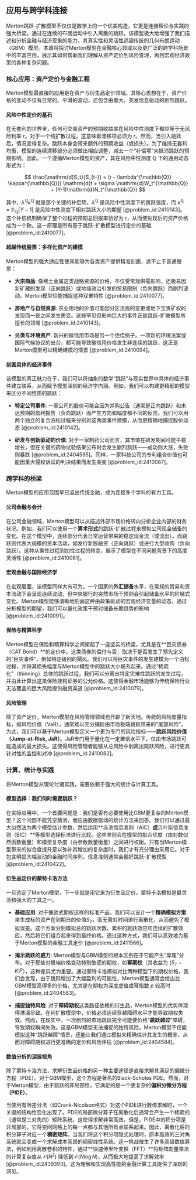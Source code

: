 ## 应用与跨学科连接

Merton跳跃-扩散模型不仅仅是数学上的一个优美构造，它更是连接理论与实践的强大桥梁。通过在连续的布朗运动中引入离散的跳跃，该模型极大地增强了我们描述和分析金融与经济现象的能力，其真实性和灵活性远超传统的几何布朗运动（GBM）模型。本章将探讨Merton模型在金融核心领域以及更广泛的跨学科场景中的丰富应用，展示其如何帮助我们理解从资产定价到风险管理，再到宏观经济政策的各种复杂问题。

### 核心应用：资产定价与金融工程

Merton模型最直接的应用是在资产与衍生品定价领域。其核心思想在于，资产价格的变动不仅有日常的、平滑的波动，还包含由重大、突发信息驱动的剧烈跳跃。

#### 风险中性定价的基石

在无套利的世界里，任何可交易资产的预期收益率在风险中性测度下都应等于无风险利率 $r$。对于一个纯扩散过程，这意味着漂移项必须为 $r$。然而，当引入跳跃后，情况变得复杂。跳跃本身会带来额外的预期收益（或损失）。为了维持无套利均衡，模型的连续漂移部分必须做出相应调整，减去一个“补偿项”来抵消跳跃的预期影响。因此，一个遵循Merton模型的资产，其在风险中性测度 $\mathbb{Q}$ 下的通用动态形式为：

$$
\frac{\mathrm{d}S_t}{S_{t-}} = (r - \lambda^{\mathbb{Q}} \kappa^{\mathbb{Q}}) \mathrm{d}t + \sigma \mathrm{d}W_t^{\mathbb{Q}} + (Y-1)\mathrm{d}N_t^{\mathbb{Q}}
$$

其中，$\lambda^{\mathbb{Q}} \kappa^{\mathbb{Q}}$ 就是那个关键的补偿项，$\lambda^{\mathbb{Q}}$ 是风险中性测度下的跳跃强度，而 $\kappa^{\mathbb{Q}} = \mathbb{E}_{\mathbb{Q}}[Y-1]$ 是风险中性测度下相对跳跃大小的期望 [@problem_id:2410143]。这个补偿机制确保了整个过程的预期总回报率恰好为 $r$，从而使贴现后的资产价格成为一个鞅。这一原理是所有基于跳跃-扩散模型进行定价的基础 [@problem_id:2410077]。

#### 超越传统股票：多样化资产的建模

Merton模型的强大适应性使其能够为各类资产提供精准刻画，远不止于普通股票：

*   **大宗商品**: 像稀土金属这类战略资源的价格，不仅受常规供需影响，还极易因新矿藏的发现（正向跳跃）或地缘政治引发的贸易限制（负向跳跃）而剧烈波动。Merton模型恰能捕捉这种双重特性 [@problem_id:2410077]。

*   **房地产与自然资源**: 农业用地的价值可能因分区法规的变更或地下宝贵矿权的发现而一夜之间发生质变。这些罕见但影响巨大的事件正是跳跃-扩散模型所擅长的领域 [@problem_id:2410143]。

*   **另类与环境资产**: 新兴的碳信用市场是另一个绝佳例子。一项新的环境法案或国际气候协议的出台，都可能导致碳信用价格发生非连续的跳跃，这正是Merton模型可以精确建模的情景 [@problem_id:2410094]。

#### 刻画具体的经济事件

该模型的真正魅力在于，我们可以将抽象的数学“跳跃”与现实世界中具体的经济事件建立联系，从而赋予模型深刻的经济学内涵。例如，我们可以构建更精细的模型来区分不同性质的跳跃：

*   **特定公司事件**: 一家公司的股价可能会因为并购公告（通常是正向跳跃）和未达预期的盈利报告（负向跳跃）而产生方向和幅度都不同的反应。我们可以用两个独立的复合泊松过程来分别对这两类事件建模，从而更精确地捕捉股价动态 [@problem_id:2410142]。

*   **研发与创新驱动的价值**: 对于一家制药公司而言，其市值在研发期间可能平稳增长，但在关键的药物试验结果公布时会发生剧烈跳跃——成功则大涨，失败则暴跌 [@problem_id:2404585]。同样，一家科技公司的专利组合价值也可能因重大侵权诉讼的判决结果而发生突变 [@problem_id:2410087]。

### 跨学科的桥梁

Merton模型的应用范围早已溢出传统金融，成为连接多个学科的有力工具。

#### 公司金融与会计

在公司金融领域，Merton模型可以从描述外部市场价格转向分析企业内部的财务状况。例如，我们可以使用一个**算术形式**的跳跃-扩散过程来模拟公司现金储备的变化。在这个模型中，连续部分代表日常运营带来的稳定现金流（或流出），而跳跃则代表大规模的资本活动，如发行新股融资（正向跳跃）或进行大型收购（负向跳跃）。这种从乘性过程到加性过程的转变，展示了模型在不同问题背景下的高度灵活性 [@problem_id:2410081]。

#### 宏观金融与国际经济学

在宏观层面，该模型同样大有可为。一个国家的**外汇储备**水平，在常规的贸易和资本流动下会呈现连续波动，但中央银行的突然市场干预则会引起储备水平的阶梯式变化。Merton模型能够清晰地刻画这种由政策驱动的宏观经济变量的动态，通过分析模型的期望，我们可以量化政策干预对储备长期趋势的影响 [@problem_id:2410091]。

#### 保险与精算科学

Merton模型在保险和精算科学之间架起了一座坚实的桥梁，尤其是在**巨灾债券（CAT Bond）**的定价中。这类债券的偿付与否，取决于是否发生了预先定义的“巨灾事件”，例如特定级别的飓风。我们可以将巨灾事件的发生建模为一个泊松过程，并将其损失幅度与Merton模型中的跳跃大小联系起来。通过“稀疏化”（thinning）总体的跳跃过程，我们可以分离出特定灾难性跳跃的发生过程，并由此计算出这类保险挂钩证券的公允价格。这使得金融市场能够为传统保险行业无法覆盖的巨大风险提供融资渠道 [@problem_id:2410079]。

#### 风险管理

除了资产定价，Merton模型在风险管理领域也开辟了新天地。传统的风险度量指标，如风险价值（VaR），通常难以充分捕捉由市场极端跳跃带来的“尾部风险”。为此，我们可以基于Merton模型定义一个更为专门的风险指标——**跳跃风险价值（Jump-at-Risk, JaR）**。JaR专门用于量化在一定置信水平下，仅由市场跳跃可能造成的最大损失。这使得风险管理者能够从总风险中剥离出跳跃风险，进行更具针对性的监控和对冲 [@problem_id:2410082]。

### 计算、统计与实践

将Merton模型从理论付诸实践，需要依赖于强大的统计与计算工具。

#### 模型选择：我们何时需要跳跃？

在实际应用中，一个首要问题是：我们是否有必要使用比GBM更复杂的Merton模型？这个问题不能凭空猜测，而应由数据驱动的统计方法来回答。我们可以通过最大似然法为两个模型估计参数，然后运用**赤池信息准则（AIC）**或**贝叶斯信息准则（BIC）**等模型选择标准进行比较。这些准则会在模型的拟合优度（由对数似然函数衡量）和模型复杂度（由参数数量衡量）之间进行权衡。只有当Merton模型带来的拟合度提升足以弥补其增加的复杂度时，我们才有充分理由采用它。对于包含明显大幅波动的金融时间序列，信息准则通常会偏好跳跃-扩散模型 [@problem_id:2410422]。

#### 衍生品定价的蒙特卡洛方法

一旦选定了Merton模型，下一步就是用它来为衍生品定价。蒙特卡洛模拟是最灵活和强大的工具之一。

*   **基础应用**: 对于像欧式期权这样的标准产品，我们可以设计一个**精确模拟方案**来生成标的资产在到期日的价值$S_T$，而无需对时间进行离散化，从而避免了模拟误差。这个方案分别模拟总的跳跃次数、累积的跳跃效应和连续的扩散效应，然后将它们组合起来得到最终价格。通过这种方式，我们可以高效地为基于Merton模型的金融工具定价 [@problem_id:2411566]。

*   **揭示跳跃的威力**: Merton模型与GBM模型的根本区别在于它能产生“厚尾”分布。对于那些对极端价格变动特别敏感的期权，如**幂期权**（其收益为 $(S_T - K)^p$），这种差异尤为重要。通过蒙特卡洛模拟对比两种模型下的期权价格，我们会发现，由于跳跃增加了大幅盈利的可能性，Merton模型通常会给出比GBM模型高得多的价格，尤其是在期权为深度虚值或幂指数 $p$ 较高时 [@problem_id:2404583]。

*   **捕捉独特风险**: 对于**障碍期权**这类路径依赖的衍生品，Merton模型的优势体现得淋漓尽致。在纯扩散模型中，价格必须连续穿越障碍水平才能导致期权失效。然而，在现实中，一次剧烈的市场跳跃完全可能使价格“**跳跃越过**”障碍，导致期权瞬间失效。这是GBM模型无法捕捉的独特风险。Merton模型不仅能模拟这种“跳跃越障”情景，还能让我们通过模拟来精确估计其发生的概率，从而对障碍期权进行更准确的定价和风险评估 [@problem_id:2404584]。

#### 数值分析的深层视角

除了蒙特卡洛方法，求解衍生品价格的另一种主要途径是直接求解其满足的偏微分方程（PDE）。对于GBM模型，这个方程是著名的Black-Scholes PDE。然而，对于Merton模型，由于跳跃的非局部性，它满足的是一个更复杂的**偏积分微分方程（PIDE）**。

当使用有限差分法（如Crank-Nicolson格式）对这个PIDE进行数值求解时，一个关键的结构性变化出现了。PDE的局部微分算子在离散化后通常会产生一个稀疏的（通常是三对角的）矩阵系统，这使得求解非常高效。但是，PIDE中的积分项是非局部的，它将空间网格上的每一点都与其他所有点联系起来。因此，离散化后的积分算子对应一个**稠密矩阵**。当我们将这个积分项隐式处理时，原本高效的三对角系统就会变成一个求解成本高昂的稠密线性系统。这一挑战催生了许多高级数值算法，例如利用离散卷积的特性，通过**快速傅里叶变换（FFT）**将矩阵向量乘法的计算复杂度从 $\mathcal{O}(N^2)$ 降低到 $\mathcal{O}(N \log N)$，从而极大地提高了求解效率 [@problem_id:2439393]。这为理解和实现高性能的金融计算工具提供了深刻的洞见。